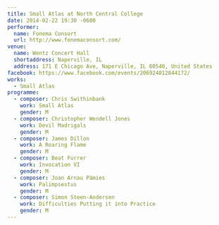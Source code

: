 ```yaml
---
title: Small Atlas at North Central College
date: 2014-02-22 19:30 -0600
performer:
  name: Fonema Consort
  url: http://www.fonemaconsort.com/
venue:
  name: Wentz Concert Hall
  shortaddress: Naperville, IL
  address: 171 E Chicago Ave, Naperville, IL 60540, United States
facebook: https://www.facebook.com/events/206924012844172/
works:
  - Small Atlas
programme:
  - composer: Chris Swithinbank
    work: Small Atlas
    gender: M
  - composer: Christopher Wendell Jones
    work: Devil Madrigals
    gender: M
  - composer: James Dillon
    work: A Roaring Flame
    gender: M
  - composer: Beat Furrer
    work: Invocation VI
    gender: M
  - composer: Joan Arnau Pàmies
    work: Palimpsestus
    gender: M
  - composer: Simon Steen-Andersen
    work: Difficulties Putting it into Practice
    gender: M
---
```


